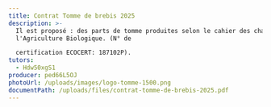 ```yaml
---
title: Contrat Tomme de brebis 2025
description: >-
  Il est proposé : des parts de tomme produites selon le cahier des charges de
  l'Agriculture Biologique. (N° de

  certification ECOCERT: 187102P).
tutors:
  - Hdw50xgS1
producer: ped66L5OJ
photoUrl: /uploads/images/logo-tomme-1500.png
documentPath: /uploads/files/contrat-tomme-de-brebis-2025.pdf
---
```

